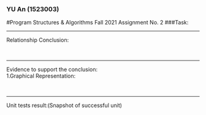 ###     YU An (1523003)
#Program Structures & Algorithms Fall 2021 Assignment No. 2
###Task:<br> 


***
Relationship Conclusion:<br>


<br> 

***
Evidence to support the conclusion:
<br>
1.Graphical Representation:<br>

<br>

***
Unit tests result:(Snapshot of successful unit)
